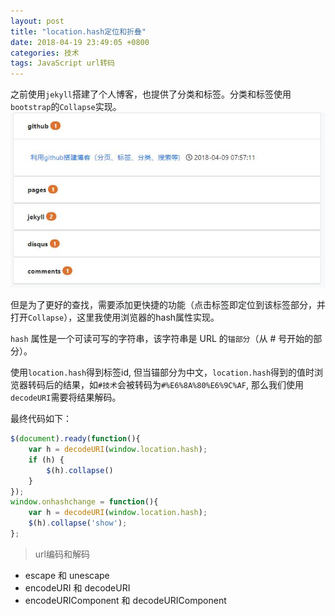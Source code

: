 ```yaml
---
layout: post
title: "location.hash定位和折叠"
date: 2018-04-19 23:49:05 +0800
categories: 技术
tags: JavaScript url转码
---
```

之前使用`jekyll`搭建了个人博客，也提供了分类和标签。分类和标签使用`bootstrap`的`Collapse`实现。
![](\assets\images\post\2018-04-19_23_55_12.JPG)

但是为了更好的查找，需要添加更快捷的功能（点击标签即定位到该标签部分，并打开`Collapse`），这里我使用浏览器的hash属性实现。

`hash` 属性是一个可读可写的字符串，该字符串是 URL 的`锚部分`（从 # 号开始的部分）。

使用`location.hash`得到标签id, 但当锚部分为中文，`location.hash`得到的值时浏览器转码后的结果，如`#技术`会被转码为`#%E6%8A%80%E6%9C%AF`, 那么我们使用`decodeURI`需要将结果解码。

最终代码如下：

```js
$(document).ready(function(){
    var h = decodeURI(window.location.hash);
    if (h) { 
        $(h).collapse() 
    }
});
window.onhashchange = function(){
    var h = decodeURI(window.location.hash);
    $(h).collapse('show');
};
```

> url编码和解码
* escape 和 unescape
* encodeURI 和 decodeURI
* encodeURIComponent 和 decodeURIComponent